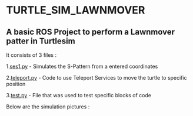 # TURTLE_SIM_LAWNMOVER
## A basic ROS Project to perform a Lawnmover patter in Turtlesim


It consists of 3 files : 

1.[ses1.py](https://github.com/Aravind-Adhith/Turtle_Sim_Lawnmover/blob/main/ses/src/ses_1.py) - Simulates the S-Pattern from a entered coordinates

2.[teleport.py](https://github.com/Aravind-Adhith/Turtle_Sim_Lawnmover/blob/main/ses/src/teleport.py) - Code to use Teleport Services to move the turtle to specific position

3.[test.py](https://github.com/Aravind-Adhith/Turtle_Sim_Lawnmover/blob/main/ses/src/test.py) - File that was used to test specific blocks of code


Below are the simulation pictures :
